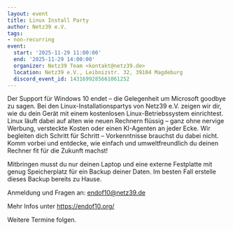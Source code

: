 ```yaml
---
layout: event
title: Linux Install Party
author: Netz39 e.V.
tags:
- non-recurring
event:
  start: '2025-11-29 11:00:00'
  end: '2025-11-29 14:00:00'
  organizer: Netz39 Team <kontakt@netz39.de>
  location: Netz39 e.V., Leibnizstr. 32, 39104 Magdeburg
  discord_event_id: 1431699285661061252
---
```

Der Support für Windows 10 endet – die Gelegenheit um Microsoft goodbye zu sagen. Bei den Linux-Installationspartys von Netz39 e.V. zeigen wir dir, wie du dein Gerät mit einem kostenlosen Linux-Betriebssystem einrichtest. Linux läuft dabei auf alten wie neuen Rechnern flüssig – ganz ohne nervige Werbung, versteckte Kosten oder einen KI-Agenten an jeder Ecke. Wir begleiten dich Schritt für Schritt – Vorkenntnisse brauchst du dabei nicht. Komm vorbei und entdecke, wie einfach und umweltfreundlich du deinen Rechner fit für die Zukunft machst!

Mitbringen musst du nur deinen Laptop und eine externe Festplatte mit genug Speicherplatz für ein Backup deiner Daten. Im besten Fall erstelle dieses Backup bereits zu Hause.

Anmeldung und Fragen an: endof10@netz39.de

Mehr Infos unter https://endof10.org/

Weitere Termine folgen.